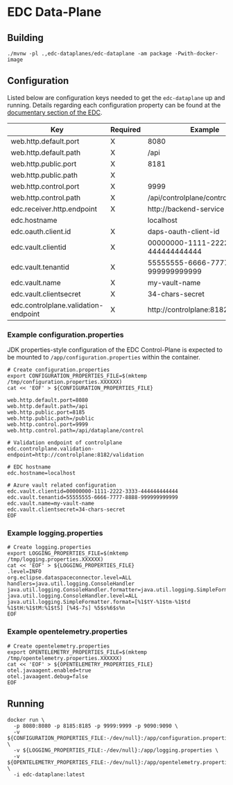 # EDC Data-Plane

## Building

```shell
./mvnw -pl .,edc-dataplanes/edc-dataplane -am package -Pwith-docker-image
```

## Configuration

Listed below are configuration keys needed to get the `edc-dataplane` up and running.
Details regarding each configuration property can be found at the [documentary section of the EDC](https://github.com/eclipse-dataspaceconnector/DataSpaceConnector/tree/main/docs).

| Key  	                               | Required | Example                              | Description |
|--------------------------------------|----------|--------------------------------------|-------------|
| web.http.default.port                | X        | 8080                                 |             |
| web.http.default.path                | X        | /api                                 |             |
| web.http.public.port                 | X        | 8181                                 |             |
| web.http.public.path                 | X        |                                      |             |
| web.http.control.port                | X        | 9999                                 |             |
| web.http.control.path                | X        | /api/controlplane/control            |             |
| edc.receiver.http.endpoint           | X        | http://backend-service               |             |
| edc.hostname                         |          | localhost                            |             |
| edc.oauth.client.id                  | X        | daps-oauth-client-id                 |             |
| edc.vault.clientid                   | X        | 00000000-1111-2222-3333-444444444444 |             | 
| edc.vault.tenantid                   | X        | 55555555-6666-7777-8888-999999999999 |             |
| edc.vault.name                       | X        | my-vault-name                        |             |
| edc.vault.clientsecret               | X        | 34-chars-secret                      |             |
| edc.controlplane.validation-endpoint | X        | http://controlplane:8182/validation  |             | 

### Example configuration.properties

JDK properties-style configuration of the EDC Control-Plane is expected to be mounted to `/app/configuration.properties` within the container.

```shell
# Create configuration.properties
export CONFIGURATION_PROPERTIES_FILE=$(mktemp /tmp/configuration.properties.XXXXXX)
cat << 'EOF' > ${CONFIGURATION_PROPERTIES_FILE}

web.http.default.port=8080
web.http.default.path=/api
web.http.public.port=8185
web.http.public.path=/public
web.http.control.port=9999
web.http.control.path=/api/dataplane/control

# Validation endpoint of controlplane
edc.controlplane.validation-endpoint=http://controlplane:8182/validation

# EDC hostname
edc.hostname=localhost

# Azure vault related configuration
edc.vault.clientid=00000000-1111-2222-3333-444444444444
edc.vault.tenantid=55555555-6666-7777-8888-999999999999
edc.vault.name=my-vault-name
edc.vault.clientsecret=34-chars-secret
EOF
```

### Example logging.properties

```shell
# Create logging.properties
export LOGGING_PROPERTIES_FILE=$(mktemp /tmp/logging.properties.XXXXXX)
cat << 'EOF' > ${LOGGING_PROPERTIES_FILE}
.level=INFO
org.eclipse.dataspaceconnector.level=ALL
handlers=java.util.logging.ConsoleHandler
java.util.logging.ConsoleHandler.formatter=java.util.logging.SimpleFormatter
java.util.logging.ConsoleHandler.level=ALL
java.util.logging.SimpleFormatter.format=[%1$tY-%1$tm-%1$td %1$tH:%1$tM:%1$tS] [%4$-7s] %5$s%6$s%n
EOF
```

### Example opentelemetry.properties

```shell
# Create opentelemetry.properties
export OPENTELEMETRY_PROPERTIES_FILE=$(mktemp /tmp/opentelemetry.properties.XXXXXX)
cat << 'EOF' > ${OPENTELEMETRY_PROPERTIES_FILE}
otel.javaagent.enabled=true
otel.javaagent.debug=false
EOF
```

## Running

```shell
docker run \
  -p 8080:8080 -p 8185:8185 -p 9999:9999 -p 9090:9090 \
  -v ${CONFIGURATION_PROPERTIES_FILE:-/dev/null}:/app/configuration.properties \
  -v ${LOGGING_PROPERTIES_FILE:-/dev/null}:/app/logging.properties \
  -v ${OPENTELEMETRY_PROPERTIES_FILE:-/dev/null}:/app/opentelemetry.properties \
  -i edc-dataplane:latest
```